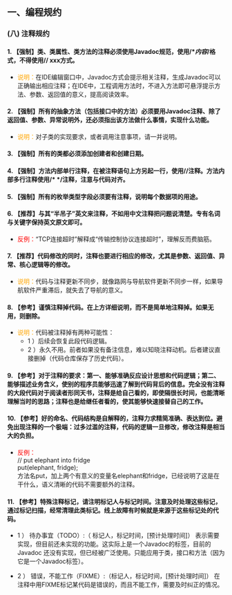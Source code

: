## 一、编程规约


### (八) 注释规约

#### 1. 【强制】类、类属性、类方法的注释必须使用Javadoc规范，使用/**内容*/格式，不得使用// xxx方式。

- <font color="orange">说明：</font>在IDE编辑窗口中，Javadoc方式会提示相关注释，生成Javadoc可以正确输出相应注释；在IDE中，工程调用方法时，不进入方法即可悬浮提示方法、参数、返回值的意义，提高阅读效率。

#### 2. 【强制】所有的抽象方法（包括接口中的方法）必须要用Javadoc注释、除了返回值、参数、异常说明外，还必须指出该方法做什么事情，实现什么功能。

- <font color="orange">说明：</font>对子类的实现要求，或者调用注意事项，请一并说明。

#### 3. 【强制】所有的类都必须添加创建者和创建日期。

#### 4. 【强制】方法内部单行注释，在被注释语句上方另起一行，使用//注释。方法内部多行注释使用/* */注释，注意与代码对齐。

#### 5. 【强制】所有的枚举类型字段必须要有注释，说明每个数据项的用途。

#### 6. 【推荐】与其“半吊子”英文来注释，不如用中文注释把问题说清楚。专有名词与关键字保持英文原文即可。

- <font color="red">反例：</font>“TCP连接超时”解释成“传输控制协议连接超时”，理解反而费脑筋。

#### 7. 【推荐】代码修改的同时，注释也要进行相应的修改，尤其是参数、返回值、异常、核心逻辑等的修改。

- <font color="orange">说明：</font>代码与注释更新不同步，就像路网与导航软件更新不同步一样，如果导航软件严重滞后，就失去了导航的意义。

#### 8. 【参考】谨慎注释掉代码。在上方详细说明，而不是简单地注释掉。如果无用，则删除。
- <font color="orange">说明：</font>代码被注释掉有两种可能性：
    - 1 ）后续会恢复此段代码逻辑。 
    - 2 ）永久不用。前者如果没有备注信息，难以知晓注释动机。后者建议直接删掉（代码仓库保存了历史代码）。

#### 9. 【参考】对于注释的要求：第一、能够准确反应设计思想和代码逻辑；第二、能够描述业务含义，使别的程序员能够迅速了解到代码背后的信息。完全没有注释的大段代码对于阅读者形同天书，注释是给自己看的，即使隔很长时间，也能清晰理解当时的思路；注释也是给继任者看的，使其能够快速接替自己的工作。

#### 10. 【参考】好的命名、代码结构是自解释的，注释力求精简准确、表达到位。避免出现注释的一个极端：过多过滥的注释，代码的逻辑一旦修改，修改注释是相当大的负担。

- <font color="red">反例：</font>  
// put elephant into fridge  
put(elephant, fridge);  
方法名put，加上两个有意义的变量名elephant和fridge，已经说明了这是在干什么，语义清晰的代码不需要额外的注释。

#### 11. 【参考】特殊注释标记，请注明标记人与标记时间。注意及时处理这些标记，通过标记扫描，经常清理此类标记。线上故障有时候就是来源于这些标记处的代码。

- 1 ） 待办事宜（TODO）:（ 标记人，标记时间，[预计处理时间]）
表示需要实现，但目前还未实现的功能。这实际上是一个Javadoc的标签，目前的Javadoc
还没有实现，但已经被广泛使用。只能应用于类，接口和方法（因为它是一个Javadoc标签）。

- 2 ） 错误，不能工作（FIXME）:（标记人，标记时间，[预计处理时间]）
在注释中用FIXME标记某代码是错误的，而且不能工作，需要及时纠正的情况。